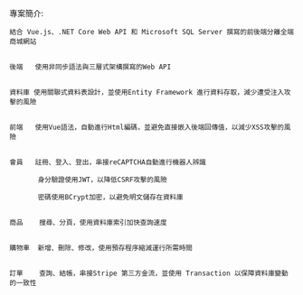 專案簡介:

    結合 Vue.js、.NET Core Web API 和 Microsoft SQL Server 撰寫的前後端分離全端商城網站


    後端   使用非同步語法與三層式架構撰寫的Web API


    資料庫 使用關聯式資料表設計，並使用Entity Framework 進行資料存取，減少遭受注入攻擊的風險


    前端   使用Vue語法，自動進行Html編碼，並避免直接嵌入後端回傳值，以減少XSS攻擊的風險


    會員   註冊、登入、登出，串接reCAPTCHA自動進行機器人辨識

           身分驗證使用JWT，以降低CSRF攻擊的風險

           密碼使用BCrypt加密，以避免明文儲存在資料庫


    商品    搜尋、分頁，使用資料庫索引加快查詢速度


    購物車  新增、刪除、修改，使用預存程序縮減運行所需時間


    訂單    查詢、結帳，串接Stripe 第三方金流，並使用 Transaction 以保障資料庫變動的一致性



